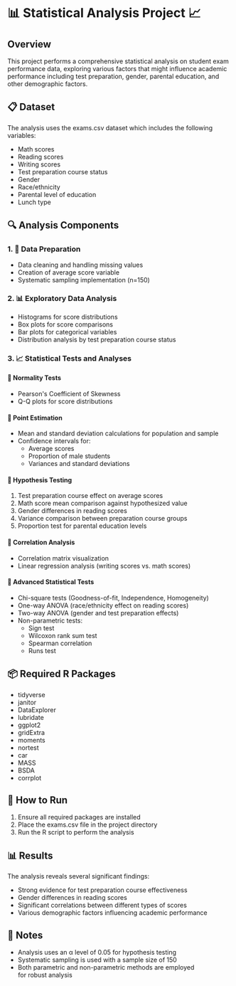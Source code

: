 # 📊 Statistical Analysis Project 📈

## Overview
This project performs a comprehensive statistical analysis on student exam performance data, exploring various factors that might influence academic performance including test preparation, gender, parental education, and other demographic factors.

## 📋 Dataset
The analysis uses the exams.csv dataset which includes the following variables:
- Math scores
- Reading scores
- Writing scores
- Test preparation course status
- Gender
- Race/ethnicity
- Parental level of education
- Lunch type

## 🔍 Analysis Components

### 1. 🧹 Data Preparation
- Data cleaning and handling missing values
- Creation of average score variable
- Systematic sampling implementation (n=150)

### 2. 📊 Exploratory Data Analysis
- Histograms for score distributions
- Box plots for score comparisons
- Bar plots for categorical variables
- Distribution analysis by test preparation course status

### 3. 📈 Statistical Tests and Analyses

#### 🔄 Normality Tests
- Pearson's Coefficient of Skewness
- Q-Q plots for score distributions

#### 📏 Point Estimation
- Mean and standard deviation calculations for population and sample
- Confidence intervals for:
  - Average scores
  - Proportion of male students
  - Variances and standard deviations

#### 🎯 Hypothesis Testing
1. Test preparation course effect on average scores
2. Math score mean comparison against hypothesized value
3. Gender differences in reading scores
4. Variance comparison between preparation course groups
5. Proportion test for parental education levels

#### 🔗 Correlation Analysis
- Correlation matrix visualization
- Linear regression analysis (writing scores vs. math scores)

#### 🧪 Advanced Statistical Tests
- Chi-square tests (Goodness-of-fit, Independence, Homogeneity)
- One-way ANOVA (race/ethnicity effect on reading scores)
- Two-way ANOVA (gender and test preparation effects)
- Non-parametric tests:
  - Sign test
  - Wilcoxon rank sum test
  - Spearman correlation
  - Runs test

## 📦 Required R Packages
- tidyverse
- janitor
- DataExplorer
- lubridate
- ggplot2
- gridExtra
- moments
- nortest
- car
- MASS
- BSDA
- corrplot

## 🚀 How to Run
1. Ensure all required packages are installed
2. Place the exams.csv file in the project directory
3. Run the R script to perform the analysis

## 📊 Results
The analysis reveals several significant findings:
- Strong evidence for test preparation course effectiveness
- Gender differences in reading scores
- Significant correlations between different types of scores
- Various demographic factors influencing academic performance

## 📝 Notes
- Analysis uses an α level of 0.05 for hypothesis testing
- Systematic sampling is used with a sample size of 150
- Both parametric and non-parametric methods are employed for robust analysis
